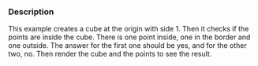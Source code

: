 ### Description
This example creates a cube at the origin with side 1. Then it checks if the points are inside the cube. There is one point inside, one in the border and one outside. The answer for the first one should be yes, and for the other two, no. 
Then render the cube and the points to see the result.
